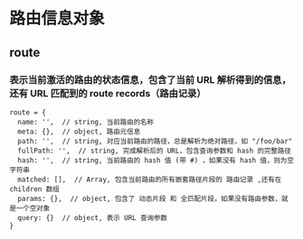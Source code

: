 # 路由信息对象

## route
### 表示当前激活的路由的状态信息，包含了当前 URL 解析得到的信息，还有 URL 匹配到的 route records（路由记录）

```
route = {
  name: '',  // string, 当前路由的名称
  meta: {},  // object, 路由元信息
  path: '',  // string, 对应当前路由的路径，总是解析为绝对路径，如 "/foo/bar"
  fullPath: '',  // string, 完成解析后的 URL，包含查询参数和 hash 的完整路径
  hash: '',  // string, 当前路由的 hash 值 (带 #) ，如果没有 hash 值，则为空字符串
  matched: [],  // Array, 包含当前路由的所有嵌套路径片段的 路由记录 ,还有在 children 数组
  params: {},  // object, 包含了 动态片段 和 全匹配片段，如果没有路由参数，就是一个空对象
  query: {}  // object, 表示 URL 查询参数
}
```


